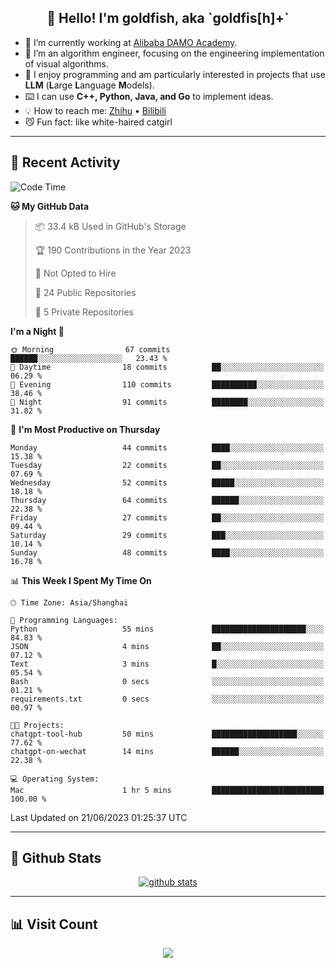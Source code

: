 
<h2 align="center">👋 Hello! I'm goldfish, aka `goldfis[h]+`</h2>

- 📍 I’m currently working at [Alibaba DAMO Academy](https://damo.alibaba.com/).  
- 🌱 I’m an algorithm engineer, focusing on the engineering implementation of visual algorithms.  
- 💬 I enjoy programming and am particularly interested in projects that use **LLM** (**L**arge **L**anguage **M**odels).   
- ⌨️ I can use **C++, Python, Java, and Go** to implement ideas.  
- 💡 How to reach me: [Zhihu](https://www.zhihu.com/people/goldfishh) • [Bilibili](https://space.bilibili.com/11349246)  
- 😼 Fun fact: like white-haired catgirl  

-------

## 🔧 Recent Activity

<!--START_SECTION:waka-->
![Code Time](http://img.shields.io/badge/Code%20Time-7%20hrs%207%20mins-blue)

**🐱 My GitHub Data** 

> 📦 33.4 kB Used in GitHub's Storage 
 > 
> 🏆 190 Contributions in the Year 2023
 > 
> 🚫 Not Opted to Hire
 > 
> 📜 24 Public Repositories 
 > 
> 🔑 5 Private Repositories 
 > 
**I'm a Night 🦉** 

```text
🌞 Morning                67 commits          ██████░░░░░░░░░░░░░░░░░░░   23.43 % 
🌆 Daytime                18 commits          ██░░░░░░░░░░░░░░░░░░░░░░░   06.29 % 
🌃 Evening                110 commits         ██████████░░░░░░░░░░░░░░░   38.46 % 
🌙 Night                  91 commits          ████████░░░░░░░░░░░░░░░░░   31.82 % 
```
📅 **I'm Most Productive on Thursday** 

```text
Monday                   44 commits          ████░░░░░░░░░░░░░░░░░░░░░   15.38 % 
Tuesday                  22 commits          ██░░░░░░░░░░░░░░░░░░░░░░░   07.69 % 
Wednesday                52 commits          █████░░░░░░░░░░░░░░░░░░░░   18.18 % 
Thursday                 64 commits          ██████░░░░░░░░░░░░░░░░░░░   22.38 % 
Friday                   27 commits          ██░░░░░░░░░░░░░░░░░░░░░░░   09.44 % 
Saturday                 29 commits          ███░░░░░░░░░░░░░░░░░░░░░░   10.14 % 
Sunday                   48 commits          ████░░░░░░░░░░░░░░░░░░░░░   16.78 % 
```


📊 **This Week I Spent My Time On** 

```text
🕑︎ Time Zone: Asia/Shanghai

💬 Programming Languages: 
Python                   55 mins             █████████████████████░░░░   84.83 % 
JSON                     4 mins              ██░░░░░░░░░░░░░░░░░░░░░░░   07.12 % 
Text                     3 mins              █░░░░░░░░░░░░░░░░░░░░░░░░   05.54 % 
Bash                     0 secs              ░░░░░░░░░░░░░░░░░░░░░░░░░   01.21 % 
requirements.txt         0 secs              ░░░░░░░░░░░░░░░░░░░░░░░░░   00.97 % 

🐱‍💻 Projects: 
chatgpt-tool-hub         50 mins             ███████████████████░░░░░░   77.62 % 
chatgpt-on-wechat        14 mins             ██████░░░░░░░░░░░░░░░░░░░   22.38 % 

💻 Operating System: 
Mac                      1 hr 5 mins         █████████████████████████   100.00 % 
```


 Last Updated on 21/06/2023 01:25:37 UTC
<!--END_SECTION:waka-->

-------

## 📆 Github Stats

<p align="center">
    <a href="https://github.com/anuraghazra/github-readme-stats">
      <img src="https://github-readme-stats.vercel.app/api?username=goldfishh&show_icons=true&theme=dracula" alt="github stats" />
    </a>
</p>

-------

## 📊 Visit Count

<p align="center">
  <a href="https://count.getloli.com/"><img src="https://count.getloli.com/get/@:goldfishh?theme=rule34"></a>
</p>
